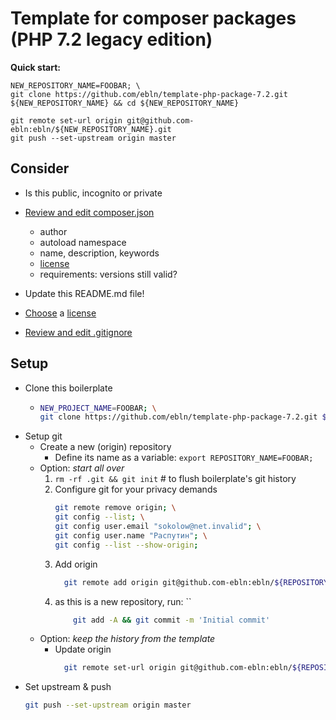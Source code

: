 Template for composer packages (PHP 7.2 legacy edition)
=======================================================

**Quick start:**
```
NEW_REPOSITORY_NAME=FOOBAR; \
git clone https://github.com/ebln/template-php-package-7.2.git ${NEW_REPOSITORY_NAME} && cd ${NEW_REPOSITORY_NAME}

git remote set-url origin git@github.com-ebln:ebln/${NEW_REPOSITORY_NAME}.git
git push --set-upstream origin master
```

## Consider

* Is this public, incognito or private
    
* [Review and edit composer.json](composer.json)
    * author
    * autoload namespace
    * name, description, keywords
    * [license](https://help.github.com/articles/licensing-a-repository/#searching-github-by-license-type)
    * requirements: versions still valid?

* Update this README.md file!
    
* [Choose](https://choosealicense.com/) a [license](LICENSE)
    
* [Review and edit .gitignore](.gitignore)  

## Setup
* Clone this boilerplate
    * ```bash
      NEW_PROJECT_NAME=FOOBAR; \
      git clone https://github.com/ebln/template-php-package-7.2.git ${NEW_PROJECT_NAME} && cd ${NEW_PROJECT_NAME}  
      ```
* Setup git
    * Create a new (origin) repository
        * Define its name as a variable: `export REPOSITORY_NAME=FOOBAR;`
    * Option: *start all over*
        1. `rm -rf .git && git init` # to flush boilerplate's git history
        2. Configure git for your privacy demands
            ```bash
            git remote remove origin; \
            git config --list; \
            git config user.email "sokolow@net.invalid"; \
            git config user.name "Распутин"; \
            git config --list --show-origin;
            ```
        3. Add origin
            ```bash
              git remote add origin git@github.com-ebln:ebln/${REPOSITORY_NAME}.git
            ```
        4. as this is a new repository, run: ``
            ```bash
                git add -A && git commit -m 'Initial commit'
            ```
    * Option: *keep the history from the template*
        * Update origin
          ```bash
            git remote set-url origin git@github.com-ebln:ebln/${REPOSITORY_NAME}.git
          ```
* Set upstream & push
    ```bash
    git push --set-upstream origin master
    ```

